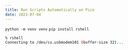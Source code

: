 ```yaml
---
title: Run Scripts Automatically on Pico
date: 2023-07-04
---
```


`python -m venv venv`
`pip install rshell`

```bash
% rshell                                                                                                          1 ↵ ✭
Connecting to /dev/cu.usbmodem101 (buffer-size 32)...
```

